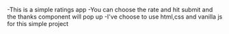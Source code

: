 -This is a simple ratings app
-You can choose the rate and hit submit and the thanks component will pop up
-I've choose to use html,css and vanilla js for this simple project
